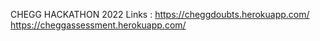 CHEGG HACKATHON 2022
Links : 
https://cheggdoubts.herokuapp.com/
https://cheggassessment.herokuapp.com/
